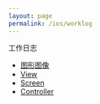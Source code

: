 ```yaml
---
layout: page
permalink: /ios/worklog
---
```


工作日志

* [图形图像](./worklog/graphics)
* [View](./worklog/view)
* [Screen](./worklog/screen)
* [Controller](./worklog/controller)

